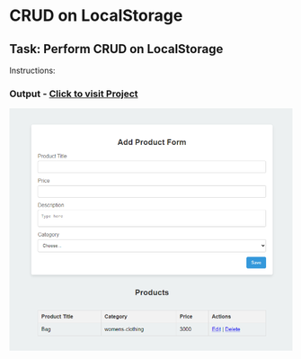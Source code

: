 # CRUD on LocalStorage

## Task:  Perform CRUD on LocalStorage

Instructions:



### Output - [Click to visit Project](https://ravi-patel57144.github.io/Cybercom-Creation-Internship-2024/Javascript/Practice_storage)

![Output](image.png)
